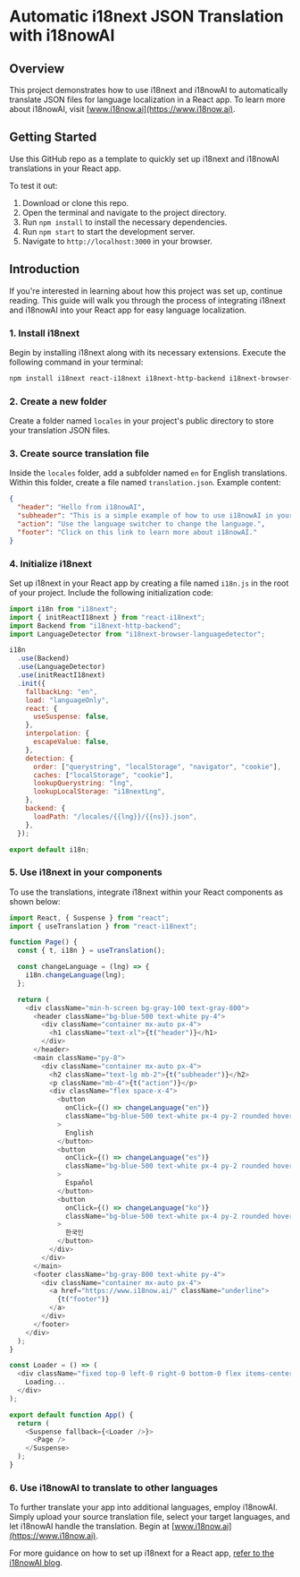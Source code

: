 # Automatic i18next JSON Translation with i18nowAI

## Overview

This project demonstrates how to use i18next and i18nowAI to automatically translate JSON files for language localization in a React app. To learn more about i18nowAI, visit [www.i18now.ai](https://www.i18now.ai).

## Getting Started

Use this GitHub repo as a template to quickly set up i18next and i18nowAI translations in your React app.

To test it out:

1. Download or clone this repo.
2. Open the terminal and navigate to the project directory.
3. Run `npm install` to install the necessary dependencies.
4. Run `npm start` to start the development server.
5. Navigate to `http://localhost:3000` in your browser.

## Introduction

If you're interested in learning about how this project was set up, continue reading. This guide will walk you through the process of integrating i18next and i18nowAI into your React app for easy language localization.

### 1. Install i18next

Begin by installing i18next along with its necessary extensions. Execute the following command in your terminal:

```bash
npm install i18next react-i18next i18next-http-backend i18next-browser-languagedetector
```

### 2. Create a new folder

Create a folder named `locales` in your project's public directory to store your translation JSON files.

### 3. Create source translation file

Inside the `locales` folder, add a subfolder named `en` for English translations. Within this folder, create a file named `translation.json`. Example content:

```json
{
  "header": "Hello from i18nowAI",
  "subheader": "This is a simple example of how to use i18nowAI in your project.",
  "action": "Use the language switcher to change the language.",
  "footer": "Click on this link to learn more about i18nowAI."
}
```

### 4. Initialize i18next

Set up i18next in your React app by creating a file named `i18n.js` in the root of your project. Include the following initialization code:

```javascript
import i18n from "i18next";
import { initReactI18next } from "react-i18next";
import Backend from "i18next-http-backend";
import LanguageDetector from "i18next-browser-languagedetector";

i18n
  .use(Backend)
  .use(LanguageDetector)
  .use(initReactI18next)
  .init({
    fallbackLng: "en",
    load: "languageOnly",
    react: {
      useSuspense: false,
    },
    interpolation: {
      escapeValue: false,
    },
    detection: {
      order: ["querystring", "localStorage", "navigator", "cookie"],
      caches: ["localStorage", "cookie"],
      lookupQuerystring: "lng",
      lookupLocalStorage: "i18nextLng",
    },
    backend: {
      loadPath: "/locales/{{lng}}/{{ns}}.json",
    },
  });

export default i18n;
```

### 5. Use i18next in your components

To use the translations, integrate i18next within your React components as shown below:

```javascript
import React, { Suspense } from "react";
import { useTranslation } from "react-i18next";

function Page() {
  const { t, i18n } = useTranslation();

  const changeLanguage = (lng) => {
    i18n.changeLanguage(lng);
  };

  return (
    <div className="min-h-screen bg-gray-100 text-gray-800">
      <header className="bg-blue-500 text-white py-4">
        <div className="container mx-auto px-4">
          <h1 className="text-xl">{t("header")}</h1>
        </div>
      </header>
      <main className="py-8">
        <div className="container mx-auto px-4">
          <h2 className="text-lg mb-2">{t("subheader")}</h2>
          <p className="mb-4">{t("action")}</p>
          <div className="flex space-x-4">
            <button
              onClick={() => changeLanguage("en")}
              className="bg-blue-500 text-white px-4 py-2 rounded hover:bg-blue-600 transition-colors"
            >
              English
            </button>
            <button
              onClick={() => changeLanguage("es")}
              className="bg-blue-500 text-white px-4 py-2 rounded hover:bg-blue-600 transition-colors"
            >
              Español
            </button>
            <button
              onClick={() => changeLanguage("ko")}
              className="bg-blue-500 text-white px-4 py-2 rounded hover:bg-blue-600 transition-colors"
            >
              한국인
            </button>
          </div>
        </div>
      </main>
      <footer className="bg-gray-800 text-white py-4">
        <div className="container mx-auto px-4">
          <a href="https://www.i18now.ai/" className="underline">
            {t("footer")}
          </a>
        </div>
      </footer>
    </div>
  );
}

const Loader = () => (
  <div className="fixed top-0 left-0 right-0 bottom-0 flex items-center justify-center">
    Loading...
  </div>
);

export default function App() {
  return (
    <Suspense fallback={<Loader />}>
      <Page />
    </Suspense>
  );
}
```

### 6. Use i18nowAI to translate to other languages

To further translate your app into additional languages, employ i18nowAI. Simply upload your source translation file, select your target languages, and let i18nowAI handle the translation. Begin at [www.i18now.ai](https://www.i18now.ai).

For more guidance on how to set up i18next for a React app, [refer to the i18nowAI blog](https://www.i18now.ai/blog/how-to-translate-your-react-app-into-multiple-languages).
